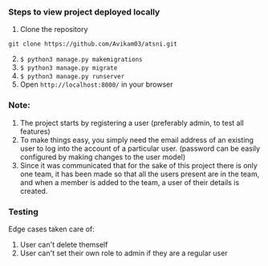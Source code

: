 ### Steps to view project deployed locally

1. Clone the repository
```
git clone https://github.com/Avikam03/atsni.git
```
2. `$ python3 manage.py makemigrations`
3. `$ python3 manage.py migrate`
4. `$ python3 manage.py runserver`
5. Open `http://localhost:8000/` in your browser


### Note:
1. The project starts by registering a user (preferably admin, to test all features)
2. To make things easy, you simply need the email address of an existing user to log into the account of a particular user. (password can be easily configured by making changes to the user model)
3. Since it was communicated that for the sake of this project there is only one team, it has been made so that all the users present are in the team, and when a member is added to the team, a user of their details is created.

### Testing 
Edge cases taken care of:
1. User can't delete themself
2. User can't set their own role to admin if they are a regular user